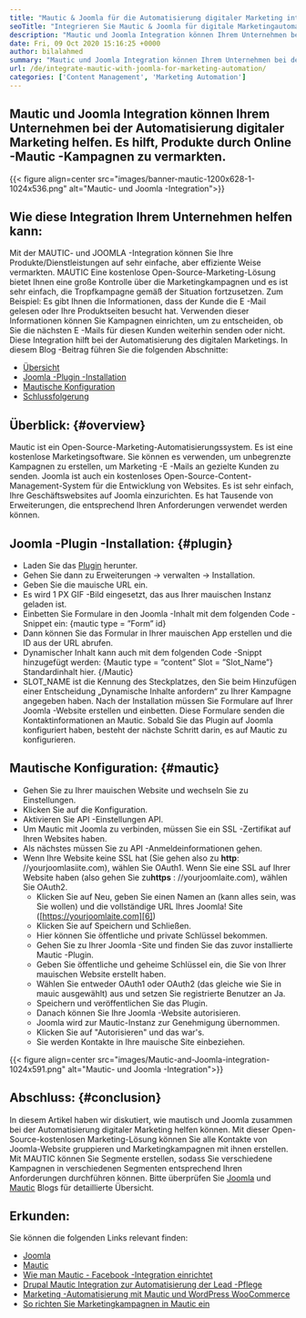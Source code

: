```yaml
---
title: "Mautic & Joomla für die Automatisierung digitaler Marketing integrieren '" 
seoTitle: "Integrieren Sie Mautic & Joomla für digitale Marketingautomation" 
description: "Mautic und Joomla Integration können Ihrem Unternehmen bei der Automatisierung digitaler Marketing helfen. Es hilft, Produkte durch mauische Kampagnen zu vermarkten." 
date: Fri, 09 Oct 2020 15:16:25 +0000
author: bilalahmed
summary: "Mautic und Joomla Integration können Ihrem Unternehmen bei der Automatisierung digitaler Marketing helfen. Es hilft, Produkte durch Online -Mautic -Kampagnen zu vermarkten." 
url: /de/integrate-mautic-with-joomla-for-marketing-automation/
categories: ['Content Management', 'Marketing Automation']
---
```


## Mautic und Joomla Integration können Ihrem Unternehmen bei der Automatisierung digitaler Marketing helfen. Es hilft, Produkte durch Online -Mautic -Kampagnen zu vermarkten.

{{< figure align=center src="images/banner-mautic-1200x628-1-1024x536.png" alt="Mautic- und Joomla -Integration">}}


## Wie diese Integration Ihrem Unternehmen helfen kann:
Mit der MAUTIC- und JOOMLA -Integration können Sie Ihre Produkte/Dienstleistungen auf sehr einfache, aber effiziente Weise vermarkten. MAUTIC Eine kostenlose Open-Source-Marketing-Lösung bietet Ihnen eine große Kontrolle über die Marketingkampagnen und es ist sehr einfach, die Tropfkampagne gemäß der Situation fortzusetzen. Zum Beispiel: Es gibt Ihnen die Informationen, dass der Kunde die E -Mail gelesen oder Ihre Produktseiten besucht hat. Verwenden dieser Informationen können Sie Kampagnen einrichten, um zu entscheiden, ob Sie die nächsten E -Mails für diesen Kunden weiterhin senden oder nicht. Diese Integration hilft bei der Automatisierung des digitalen Marketings. In diesem Blog -Beitrag führen Sie die folgenden Abschnitte:
  * [Übersicht][1]
  * [Joomla -Plugin -Installation][2]
  * [Mautische Konfiguration][3]
  * [Schlussfolgerung][4]

## Überblick: {#overview}

Mautic ist ein Open-Source-Marketing-Automatisierungssystem. Es ist eine kostenlose Marketingsoftware. Sie können es verwenden, um unbegrenzte Kampagnen zu erstellen, um Marketing -E -Mails an gezielte Kunden zu senden.
Joomla ist auch ein kostenloses Open-Source-Content-Management-System für die Entwicklung von Websites. Es ist sehr einfach, Ihre Geschäftswebsites auf Joomla einzurichten. Es hat Tausende von Erweiterungen, die entsprechend Ihren Anforderungen verwendet werden können.

## Joomla -Plugin -Installation: {#plugin}

  * Laden Sie das [Plugin][5] herunter.
  * Gehen Sie dann zu Erweiterungen -> verwalten -> Installation.
  * Geben Sie die mauische URL ein.
  * Es wird 1 PX GIF -Bild eingesetzt, das aus Ihrer mauischen Instanz geladen ist.
  * Einbetten Sie Formulare in den Joomla -Inhalt mit dem folgenden Code -Snippet ein: {mautic type = ”Form” id}
  * Dann können Sie das Formular in Ihrer mauischen App erstellen und die ID aus der URL abrufen.
  * Dynamischer Inhalt kann auch mit dem folgenden Code -Snippt hinzugefügt werden: {Mautic type = ”content” Slot = ”Slot_Name”} Standardinhalt hier. {/Mautic}
  * SLOT_NAME ist die Kennung des Steckplatzes, den Sie beim Hinzufügen einer Entscheidung „Dynamische Inhalte anfordern“ zu Ihrer Kampagne angegeben haben.
Nach der Installation müssen Sie Formulare auf Ihrer Joomla -Website erstellen und einbetten. Diese Formulare senden die Kontaktinformationen an Mautic. Sobald Sie das Plugin auf Joomla konfiguriert haben, besteht der nächste Schritt darin, es auf Mautic zu konfigurieren.

## Mautische Konfiguration: {#mautic}

  * Gehen Sie zu Ihrer mauischen Website und wechseln Sie zu Einstellungen.
  * Klicken Sie auf die Konfiguration.
  * Aktivieren Sie API -Einstellungen API.
  * Um Mautic mit Joomla zu verbinden, müssen Sie ein SSL -Zertifikat auf Ihren Websites haben.
  * Als nächstes müssen Sie zu API -Anmeldeinformationen gehen.
* Wenn Ihre Website keine SSL hat (Sie gehen also zu **http**: //yourjoomlasiite.com), wählen Sie OAuth1. Wenn Sie eine SSL auf Ihrer Website haben (also gehen Sie zu**https** : //yourjoomlaite.com), wählen Sie OAuth2.
  * Klicken Sie auf Neu, geben Sie einen Namen an (kann alles sein, was Sie wollen) und die vollständige URL Ihres Joomla! Site ([https://yourjoomlaite.com][6])
  * Klicken Sie auf Speichern und Schließen.
  * Hier können Sie öffentliche und private Schlüssel bekommen.
  * Gehen Sie zu Ihrer Joomla -Site und finden Sie das zuvor installierte Mautic -Plugin.
  * Geben Sie öffentliche und geheime Schlüssel ein, die Sie von Ihrer mauischen Website erstellt haben.
  * Wählen Sie entweder OAuth1 oder OAuth2 (das gleiche wie Sie in mauic ausgewählt) aus und setzen Sie registrierte Benutzer an Ja.
  * Speichern und veröffentlichen Sie das Plugin.
  * Danach können Sie Ihre Joomla -Website autorisieren.
  * Joomla wird zur Mautic-Instanz zur Genehmigung übernommen.
  * Klicken Sie auf "Autorisieren" und das war's.
  * Sie werden Kontakte in Ihre mauische Site einbeziehen.

{{< figure align=center src="images/Mautic-and-Joomla-integration-1024x591.png" alt="Mautic- und Joomla -Integration">}}


## Abschluss: {#conclusion}

In diesem Artikel haben wir diskutiert, wie mautisch und Joomla zusammen bei der Automatisierung digitaler Marketing helfen können. Mit dieser Open-Source-kostenlosen Marketing-Lösung können Sie alle Kontakte von Joomla-Website gruppieren und Marketingkampagnen mit ihnen erstellen. Mit MAUTIC können Sie Segmente erstellen, sodass Sie verschiedene Kampagnen in verschiedenen Segmenten entsprechend Ihren Anforderungen durchführen können. Bitte überprüfen Sie [Joomla][7] und [Mautic][8] Blogs für detaillierte Übersicht.

## Erkunden:
Sie können die folgenden Links relevant finden:
  * [Joomla][7]
  * [Mautic][8]
  * [Wie man Mautic - Facebook -Integration einrichtet][9]
  * [Drupal Mautic Integration zur Automatisierung der Lead -Pflege][10]
  * [Marketing -Automatisierung mit Mautic und WordPress WooCommerce][11]
  * [So richten Sie Marketingkampagnen in Mautic ein][12]



[1]: #overview
[2]: #plugin
[3]: #mautic
[4]: #conclusion
[5]: https://href.li/?https://extensions.joomla.org/extension/mautic/
[6]: https://href.li/?https://yourjoomlasite.com
[7]: https://products.containerize.com/content-management/joomla
[8]: https://products.containerize.com/marketing-automation/mautic
[9]: https://blog.containerize.com/marketing-automation/how-to-setup-mautic-facebook-integration/
[10]: https://blog.containerize.com/content-management/drupal-tutorial-automate-lead-growth-with-drupal-mautic/
[11]: https://blog.containerize.com/blogging/marketing-automation-using-mautic-and-wordpress-woocommerce/
[12]: https://blog.containerize.com/marketing-automation/how-to-setup-marketing-campaigns-using-mautic-campaign-builder/
